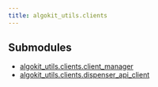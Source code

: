 ```yaml
---
title: algokit_utils.clients
---
```


## Submodules

- [algokit_utils.clients.client_manager]()
- [algokit_utils.clients.dispenser_api_client]()

